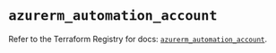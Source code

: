 # `azurerm_automation_account`

Refer to the Terraform Registry for docs: [`azurerm_automation_account`](https://registry.terraform.io/providers/hashicorp/azurerm/2.99.0/docs/resources/automation_account).
